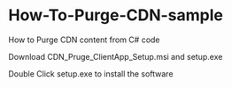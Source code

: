 # How-To-Purge-CDN-sample
How to Purge CDN content from C# code

Download CDN_Pruge_ClientApp_Setup.msi and setup.exe

Double Click setup.exe to install the software
